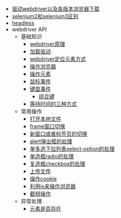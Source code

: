 ﻿* [驱动webdriver以及各版本浏览器下载](webdriver.md)
* [selenium2和selenium3区别](S2vS3.md)
* [headless](headless.md)
* webdriver API
  * 基础知识
    * [webdriver原理](principleOfWebdriver.md)
    * [加载驱动](loadDriver.md)
    * [webdriver定位元素方式](locateForWD.md)
    * [操作浏览器](controlBrowser.md)
    * [操作元素](controlElement.md)
    * [鼠标事件](mouseEvent.md)
    * [键盘事件](keyboardEvent.md)
	  * [组合键](keyboardEvent_keyCombination.md)
    * [等待时间的三种方式](waitTime.md)
  * 常用操作
    * [打开本地文件](openLocalFile.md)
    * [frame窗口切换](switchToframe.md)
    * [新窗口或者标签页的切换](switchToWindow.md)
    * [alert弹出框的处理](switchToAlertWindow.md)
    * [单多选下拉列表select-option的处理](selectList.md)
	* [单选框radio的处理](radio.md)
	* [复选框checkbox的处理](checkbox.md)
    * [上传文件](uploadFiles.md)
    * [操作cookie](operateCookie.md)
    * [利用js来操作浏览器](execute_script.md)
    * [截频操作](screenshot.md)
  * 异常处理
    * [元素是否存在](isElementExists.md)